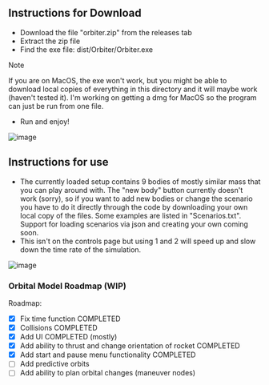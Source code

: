 ## Instructions for Download
- Download the file "orbiter.zip" from the releases tab
- Extract the zip file
- Find the exe file: dist/Orbiter/Orbiter.exe
> [!NOTE]
> If you are on MacOS, the exe won't work, but you might be able to download local copies of everything in this directory and it will maybe work (haven't tested it). I'm working on getting a dmg for MacOS so the program can just be run from one file.
- Run and enjoy!

![image](https://github.com/user-attachments/assets/b0f916f9-f91b-4231-909d-313a7c98a863)


## Instructions for use

- The currently loaded setup contains 9 bodies of mostly similar mass that you can play around with. The "new body" button currently doesn't work (sorry), so if you want to add new bodies or change the scenario you have to do it directly through the code by downloading your own local copy of the files. Some examples are listed in "Scenarios.txt". Support for loading scenarios via json and creating your own coming soon.
- This isn't on the controls page but using 1 and 2 will speed up and slow down the time rate of the simulation.

![image](https://github.com/user-attachments/assets/72b1c05b-3e14-48ab-b7ad-db6225bbfc40)


### Orbital Model Roadmap (WIP)

Roadmap:
- [x] Fix time function      COMPLETED
- [x] Collisions             COMPLETED
- [x] Add UI                 COMPLETED (mostly)
- [x] Add ability to thrust and change orientation of rocket      COMPLETED
- [x] Add start and pause menu functionality        COMPLETED
- [ ] Add predictive orbits
- [ ] Add ability to plan orbital changes (maneuver nodes)
